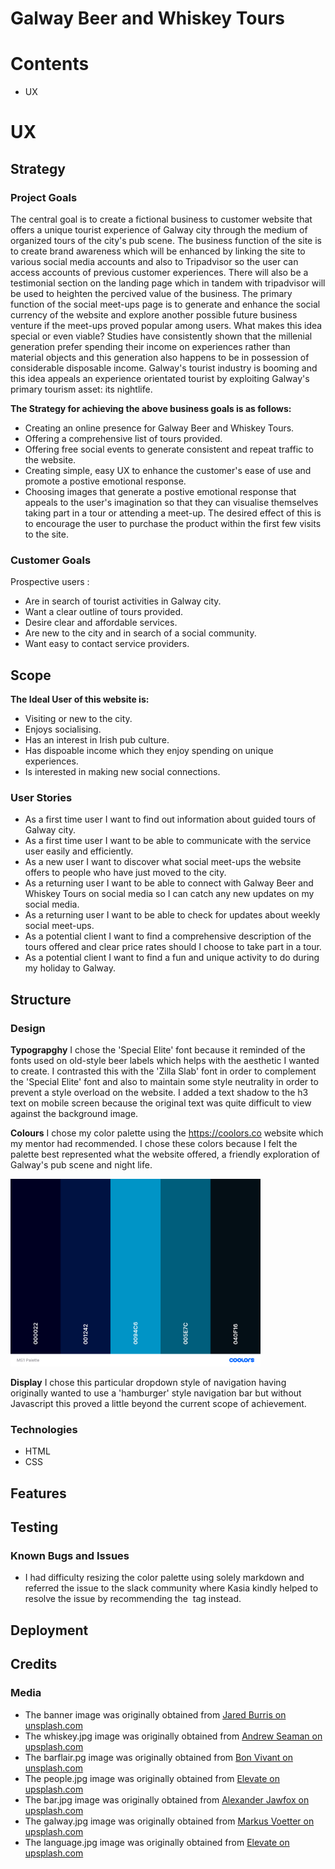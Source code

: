 # Galway Beer and Whiskey Tours

# Contents
* UX


# UX

## Strategy 

### Project Goals

The central goal is to create a fictional business to customer website that offers a unique tourist experience of Galway city through the medium of organized tours of the city's pub scene. The business function of the site is to create brand awareness which will be enhanced by linking the site to various social media accounts and also to Tripadvisor so the user can access accounts of previous customer experiences. There will also be a testimonial section on the landing page which in
tandem with tripadvisor will be used to heighten the percived value of the business. The primary function of the social
meet-ups page is to generate and enhance the social currency of the website and explore another possible future business
venture if the meet-ups proved popular among users. What makes this idea special or even viable? Studies have consistently
shown that the millenial generation prefer spending their income on experiences rather than material objects and this 
generation also happens to be in possession of considerable disposable income. Galway's tourist industry is booming and 
this idea appeals an experience orientated tourist by exploiting Galway's primary tourism asset: its nightlife. 

**The Strategy for achieving the above business goals is as follows:**
* Creating an online presence for Galway Beer and Whiskey Tours.
* Offering a comprehensive list of tours provided.
* Offering free social events to generate consistent and repeat traffic to the website.
* Creating simple, easy UX to enhance the customer's ease of use and promote a postive emotional response.
* Choosing images that generate a postive emotional response that appeals to the user's imagination so that 
  they can visualise themselves taking part in a tour or attending a meet-up. The desired effect of this is to encourage 
  the user to purchase the product within the first few visits to the site. 

### Customer Goals
Prospective users :

* Are in search of tourist activities in Galway city.
* Want a clear outline of tours provided.
* Desire clear and affordable services.
* Are new to the city and in search of a social community.
* Want easy to contact service providers.

## Scope

**The Ideal User of this website is:**
* Visiting or new to the city.
* Enjoys socialising.
* Has an interest in Irish pub culture.
* Has dispoable income which they enjoy spending on unique experiences.
* Is interested in making new social connections.

### User Stories
* As a first time user I want to find out information about guided tours of Galway city.
* As a first time user I want to be able to communicate with the service user easily and efficiently.
* As a new user I want to discover what social meet-ups the website offers to people who have just moved to the city.
* As a returning user I want to be able to connect with Galway Beer and Whiskey Tours on social media so I can 
  catch any new updates on my social media.
* As a returning user I want to be able to check for updates about weekly social meet-ups.
* As a potential client I want to find a comprehensive description of the tours offered and clear price rates 
  should I choose to take part in a tour.
* As a potential client I want to find a fun and unique activity to do during my holiday to Galway. 

## Structure

### Design

**Typograpghy**
I chose the 'Special Elite' font because it reminded of the fonts used on old-style beer labels which helps 
with the aesthetic I wanted to create. I contrasted this with the 'Zilla Slab' font in order to complement the 
'Special Elite' font and also to maintain some style neutrality in order to prevent a style overload on the website.
I added a text shadow to the h3 text on mobile screen because the original text was quite difficult to view against the 
background image. 

**Colours**
I chose my color palette using the https://coolors.co website which my mentor had recommended. I chose these colors because
I felt the palette best represented what the website offered, a friendly exploration of Galway's pub scene and night life.


<img src="MS1Palette.png" width="400" height="300" alt="">

**Display**
I chose this particular dropdown style of navigation having originally wanted to use a 'hamburger' style navigation bar but without Javascript this proved 
a little beyond the current scope of achievement. 




### Technologies
* HTML
* CSS


## Features


## Testing


### Known Bugs and Issues
* I had difficulty resizing the color palette using solely markdown and referred the issue to the slack community where
  Kasia kindly helped to resolve the issue by recommending the <img src> tag instead.  

## Deployment


## Credits

### Media
* The banner image was originally obtained from [Jared Burris on unsplash.com](https://unsplash.com/photos/Kzq3JphxXiA) 
* The whiskey.jpg image was originally obtained from [Andrew Seaman on upsplash.com](https://unsplash.com/photos/3Vb7WtHGRes)
* The barflair.pg image was originally obtained from [Bon Vivant on unsplash.com](https://unsplash.com/photos/FcS257Cw9es)
* The people.jpg image was originally obtained from [Elevate on upsplash.com](https://unsplash.com/photos/KJzrLIfq2Zo)
* The bar.jpg image was originally obtained from [Alexander Jawfox on upsplash.com](https://unsplash.com/photos/ts2e1Dia5Ec)
* The galway.jpg image was originally obtained from [Markus Voetter on upsplash.com](https://unsplash.com/photos/s12s4dZSwLk)
* The language.jpg image was originally obtained from [Elevate on upsplash.com](https://unsplash.com/photos/UoPNA8I-_p0)